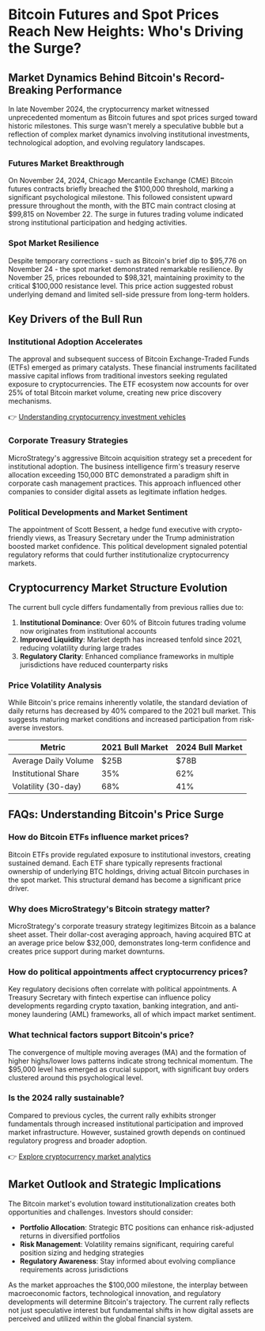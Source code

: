 # Bitcoin Futures and Spot Prices Reach New Heights: Who's Driving the Surge?

## Market Dynamics Behind Bitcoin's Record-Breaking Performance

In late November 2024, the cryptocurrency market witnessed unprecedented momentum as Bitcoin futures and spot prices surged toward historic milestones. This surge wasn't merely a speculative bubble but a reflection of complex market dynamics involving institutional investments, technological adoption, and evolving regulatory landscapes.

### Futures Market Breakthrough

On November 24, 2024, Chicago Mercantile Exchange (CME) Bitcoin futures contracts briefly breached the $100,000 threshold, marking a significant psychological milestone. This followed consistent upward pressure throughout the month, with the BTC main contract closing at $99,815 on November 22. The surge in futures trading volume indicated strong institutional participation and hedging activities.

### Spot Market Resilience

Despite temporary corrections - such as Bitcoin's brief dip to $95,776 on November 24 - the spot market demonstrated remarkable resilience. By November 25, prices rebounded to $98,321, maintaining proximity to the critical $100,000 resistance level. This price action suggested robust underlying demand and limited sell-side pressure from long-term holders.

## Key Drivers of the Bull Run

### Institutional Adoption Accelerates

The approval and subsequent success of Bitcoin Exchange-Traded Funds (ETFs) emerged as primary catalysts. These financial instruments facilitated massive capital inflows from traditional investors seeking regulated exposure to cryptocurrencies. The ETF ecosystem now accounts for over 25% of total Bitcoin market volume, creating new price discovery mechanisms.

👉 [Understanding cryptocurrency investment vehicles](https://bit.ly/okx-bonus)

### Corporate Treasury Strategies

MicroStrategy's aggressive Bitcoin acquisition strategy set a precedent for institutional adoption. The business intelligence firm's treasury reserve allocation exceeding 150,000 BTC demonstrated a paradigm shift in corporate cash management practices. This approach influenced other companies to consider digital assets as legitimate inflation hedges.

### Political Developments and Market Sentiment

The appointment of Scott Bessent, a hedge fund executive with crypto-friendly views, as Treasury Secretary under the Trump administration boosted market confidence. This political development signaled potential regulatory reforms that could further institutionalize cryptocurrency markets.

## Cryptocurrency Market Structure Evolution

The current bull cycle differs fundamentally from previous rallies due to:

1. **Institutional Dominance**: Over 60% of Bitcoin futures trading volume now originates from institutional accounts
2. **Improved Liquidity**: Market depth has increased tenfold since 2021, reducing volatility during large trades
3. **Regulatory Clarity**: Enhanced compliance frameworks in multiple jurisdictions have reduced counterparty risks

### Price Volatility Analysis

While Bitcoin's price remains inherently volatile, the standard deviation of daily returns has decreased by 40% compared to the 2021 bull market. This suggests maturing market conditions and increased participation from risk-averse investors.

| Metric                | 2021 Bull Market | 2024 Bull Market |
|-----------------------|------------------|------------------|
| Average Daily Volume  | $25B             | $78B             |
| Institutional Share   | 35%              | 62%              |
| Volatility (30-day)   | 68%              | 41%              |

## FAQs: Understanding Bitcoin's Price Surge

### How do Bitcoin ETFs influence market prices?
Bitcoin ETFs provide regulated exposure to institutional investors, creating sustained demand. Each ETF share typically represents fractional ownership of underlying BTC holdings, driving actual Bitcoin purchases in the spot market. This structural demand has become a significant price driver.

### Why does MicroStrategy's Bitcoin strategy matter?
MicroStrategy's corporate treasury strategy legitimizes Bitcoin as a balance sheet asset. Their dollar-cost averaging approach, having acquired BTC at an average price below $32,000, demonstrates long-term confidence and creates price support during market downturns.

### How do political appointments affect cryptocurrency prices?
Key regulatory decisions often correlate with political appointments. A Treasury Secretary with fintech expertise can influence policy developments regarding crypto taxation, banking integration, and anti-money laundering (AML) frameworks, all of which impact market sentiment.

### What technical factors support Bitcoin's price?
The convergence of multiple moving averages (MA) and the formation of higher highs/lower lows patterns indicate strong technical momentum. The $95,000 level has emerged as crucial support, with significant buy orders clustered around this psychological level.

### Is the 2024 rally sustainable?
Compared to previous cycles, the current rally exhibits stronger fundamentals through increased institutional participation and improved market infrastructure. However, sustained growth depends on continued regulatory progress and broader adoption.

👉 [Explore cryptocurrency market analytics](https://bit.ly/okx-bonus)

## Market Outlook and Strategic Implications

The Bitcoin market's evolution toward institutionalization creates both opportunities and challenges. Investors should consider:

- **Portfolio Allocation**: Strategic BTC positions can enhance risk-adjusted returns in diversified portfolios
- **Risk Management**: Volatility remains significant, requiring careful position sizing and hedging strategies
- **Regulatory Awareness**: Stay informed about evolving compliance requirements across jurisdictions

As the market approaches the $100,000 milestone, the interplay between macroeconomic factors, technological innovation, and regulatory developments will determine Bitcoin's trajectory. The current rally reflects not just speculative interest but fundamental shifts in how digital assets are perceived and utilized within the global financial system.